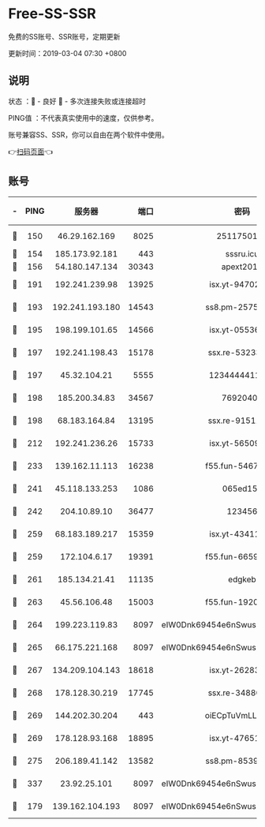 # Free-SS-SSR

免费的SS账号、SSR账号，定期更新

更新时间：2019-03-04 07:30 +0800

## 说明

状态     ：🙂 - 良好 🙁 - 多次连接失败或连接超时

PING值   ：不代表真实使用中的速度，仅供参考。

账号兼容SS、SSR，你可以自由在两个软件中使用。

👉[扫码页面](https://liesauer.github.io/free-ss-ssr.github.io/)👈

## 账号

|-|PING|服务器|端口|密码|加密方式|区域|
|:----:|:----:|:-----:|-----:|:----:|:----:|:----:|
|🙂|150|46.29.162.169|8025|2511750146|aes-256-cfb|RU|
|🙂|154|185.173.92.181|443|sssru.icu|rc4-md5|RU|
|🙂|156|54.180.147.134|30343|apext2019|chacha20|KR|
|🙂|191|192.241.239.98|13925|isx.yt-94702728|aes-256-cfb|US|
|🙂|193|192.241.193.180|14543|ss8.pm-25759164|aes-256-cfb|US|
|🙂|195|198.199.101.65|14566|isx.yt-05536769|aes-256-cfb|US|
|🙂|197|192.241.198.43|15178|ssx.re-53233906|aes-256-cfb|US|
|🙂|197|45.32.104.21|5555|1234444411111|aes-256-cfb|SG|
|🙂|198|185.200.34.83|34567|76920400|aes-256-cfb|US|
|🙂|198|68.183.164.84|13195|ssx.re-91511451|aes-256-cfb|US|
|🙂|212|192.241.236.26|15733|isx.yt-56509000|aes-256-cfb|US|
|🙂|233|139.162.11.113|16238|f55.fun-54673492|aes-256-cfb|SG|
|🙂|241|45.118.133.253|1086|065ed15a|aes-256-cfb|SG|
|🙂|242|204.10.89.10|36477|123456|aes-256-cfb|US|
|🙂|259|68.183.189.217|15359|isx.yt-43411617|aes-256-cfb|SG|
|🙂|259|172.104.6.17|19391|f55.fun-66594253|aes-256-cfb|US|
|🙂|261|185.134.21.41|11135|edgkeb|aes-256-cfb|GB|
|🙂|263|45.56.106.48|15003|f55.fun-19202286|aes-256-cfb|US|
|🙂|264|199.223.119.83|8097|eIW0Dnk69454e6nSwuspv9DmS201tQ0D|aes-256-cfb|US|
|🙂|265|66.175.221.168|8097|eIW0Dnk69454e6nSwuspv9DmS201tQ0D|aes-256-cfb|US|
|🙂|267|134.209.104.143|18618|isx.yt-26283608|aes-256-cfb|SG|
|🙂|268|178.128.30.219|17745|ssx.re-34880503|aes-256-cfb|SG|
|🙂|269|144.202.30.204|443|oiECpTuVmLLxk4Ts|aes-256-cfb|US|
|🙂|269|178.128.93.168|18895|isx.yt-47651683|aes-256-cfb|SG|
|🙂|275|206.189.41.142|13582|ss8.pm-85391880|aes-256-cfb|SG|
|🙂|337|23.92.25.101|8097|eIW0Dnk69454e6nSwuspv9DmS201tQ0D|aes-256-cfb|US|
|🙂|179|139.162.104.193|8097|eIW0Dnk69454e6nSwuspv9DmS201tQ0D|aes-256-cfb|JP|

